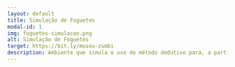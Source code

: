 ```yaml
---
layout: default
title: Simulação de Foguetes
modal-id: 1
img: foguetes-simulacao.png
alt: Simulação de Foguetes
target: https://bit.ly/museu-zumbi
description: Ambiente que simula o uso do método dedutivo para, a partir de evidências, deduzir uma nova informação. Neste ambiente/jogo, o usuário assume o papel de um médico que deve diagnosticar zumbis.
---
```

